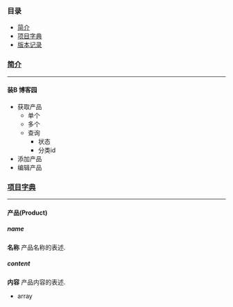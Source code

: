 ### 目录

* [简介](#abstract) 
* [项目字典](#dictionary)
* [版本记录](#version)

### [简介](id:abstract)

---

#### 装B 博客园

* 获取产品
	* 单个
	* 多个
	* 查询
		* 状态
		* 分类id
* 添加产品
* 编辑产品

### [项目字典](id:dictionary)

---

#### 产品(Product)

##### name

**名称** 产品名称的表述.

##### content	

**内容** 产品内容的表述.

  * array 

